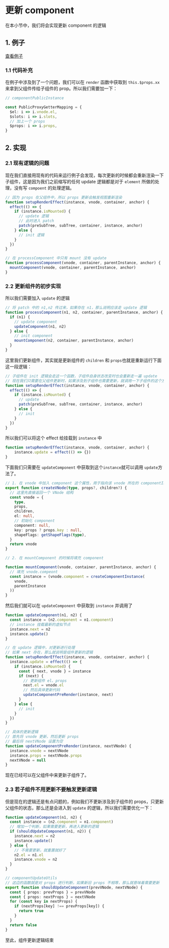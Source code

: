# 更新 component

在本小节中，我们将会实现更新 component 的逻辑

## 1. 例子

[查看例子](https://github.com/TTiip/my-mini-vue/tree/main/example/componentUpdate)

### 1.1 代码补充

在例子中涉及到了一个问题，我们可以在 `render` 函数中获取到 `this.$props.xx` 来拿到父组件传给子组件的 prop。所以我们需要加一下：

```ts
// componentPublicInstance 

const PublicProxyGetterMapping = {
  $el: i => i.vnode.el,
  $slots: i => i.slots,
  // 加上一个 props
  $props: i => i.props,
}
```

## 2. 实现

### 2.1 现有逻辑的问题

现在我们直接用现有的代码来运行例子会发现，每次更新的时候都会重新渲染一下子组件，这是因为我们之前缩写的任何 update 逻辑都是对于 `element` 所做的处理，没有写 `compoent` 的处理逻辑。

```ts
// 因为 props 在父组件中，所以 props 更新会触发视图重新渲染
function setupRenderEffect(instance, vnode, container, anchor) {
  effect(() => {
    if (instance.isMounted) {
      // update 逻辑
      // 此时进入 patch
      patch(preSubTree, subTree, container, instance, anchor)
    } else {
      // init 逻辑
    }
  })
}
```

```ts
// 在 processComponent 中只有 mount 没有 update
function processComponent(vnode, container, parentInstance, anchor) {
  mountComponent(vnode, container, parentInstance, anchor)
}
```

### 2.2 更新组件的初步实现

所以我们需要加入 `update` 的逻辑

```ts
// 将 patch 中的 n1,n2 传过来，如果存在 n1，那么说明应该走 update 逻辑
function processComponent(n1, n2, container, parentInstance, anchor) {
  if (n1) {
    // update component
    updateComponent(n1, n2)
  } else {
    // init component
    mountComponent(n2, container, parentInstance, anchor)
  }
}
```

这里我们更新组件，其实就是更新组件的 `children` 和 `props`也就是重新运行下面这一段逻辑：

```ts
// 子组件在 init 逻辑会走这一个函数，子组件自身状态改变时也会重新走一遍 update
// 现在我们只需要在父组件更新时，如果涉及到子组件也需要更新，就调用一下子组件的这个方法就可以了
function setupRenderEffect(instance, vnode, container, anchor) {
  effect(() => {
    if (instance.isMounted) {
      // update 
      patch(preSubTree, subTree, container, instance, anchor)
    } else {
      // init 
    }
  })
}
```

所以我们可以将这个 effect 给挂载到 `instance` 中

```ts
function setupRenderEffect(instance, vnode, container, anchor) {
    instance.update = effect(() => {})
}
```

下面我们只需要在 `updateComponent` 中获取到这个`instance`就可以调用 `update`方法了。

```ts
// 1. 在 vnode 中加入 component 这个属性，用于指向该 vnode 所在的 componentInstance
export function createVNode(type, props?, children?) {
  // 这里先直接返回一个 VNode 结构
  const vnode = {
    type,
    props,
    children,
    el: null,
    // 初始化 component
    component: null,
    key: props ? props.key : null,
    shapeFlags: getShapeFlags(type),
  }
  return vnode
}

// 2. 在 mountComponent 的时候将填充 component

function mountComponent(vnode, container, parentInstance, anchor) {
  // 填充 vnode.compeont
  const instance = (vnode.component = createComponentInstance(
    vnode,
    parentInstance
  ))
}
```

然后我们就可以在 `updateComponent` 中获取到 `instance` 并调用了

```ts
function updateComponent(n1, n2) {
  const instance = (n2.component = n1.component)
  // instance 挂载最新的虚拟节点
  instance.next = n2
  instance.update()
}
```

```ts
// 在 update 逻辑中，对更新进行处理
// 如果 next 存在，那么就说明是组件更新的逻辑
function setupRenderEffect(instance, vnode, container, anchor) {
  instance.update = effect(() => {
    if (instance.isMounted) {
      const { next, vnode } = instance
      if (next) {
        // 更新组件 el、props
        next.el = vnode.el
        // 然后具体更新代码
        updateComponentPreRender(instance, next)
      }
    } else {
      // init 
    }
  })
}

// 具体的更新逻辑
// 首先将 vnode 更新，然后更新 props
// 最后将 nextVNode 设置为空
function updateComponentPreRender(instance, nextVNode) {
  instance.vnode = nextVNode
  instance.props = nextVNode.props
  nextVNode = null
}
```

现在已经可以在父组件中来更新子组件了。

### 2.3 若子组件不用更新不要触发更新逻辑

但是现在的逻辑还是有点问题的，例如我们不更新涉及到子组件的 props，只更新父组件的状态，那么还是会进入到 `update` 的逻辑，所以我们需要优化一下：

```ts
function updateComponent(n1, n2) {
  const instance = (n2.component = n1.component)
  // 增加一个判断，如果需要更新，再进入更新的逻辑
  if (shouldUpdateComponent(n1, n2)) {
    instance.next = n2
    instance.update()
  } else {
    // 不需要更新，就重置就好了
    n2.el = n1.el
    instance.vnode = n2
  }
}
```

```ts
// componentUpdateUtils
// 这边的函数就是对 props 进行判断，如果新旧 props 不相等，那么就意味着需要更新
export function shouldUpdateComponent(prevVNode, nextVNode) {
  const { props: prevProps } = prevVNode
  const { props: nextProps } = nextVNode
  for (const key in nextProps) {
    if (nextProps[key] !== prevProps[key]) {
      return true
    }
  }
  return false
}
```

至此，组件更新逻辑结束
